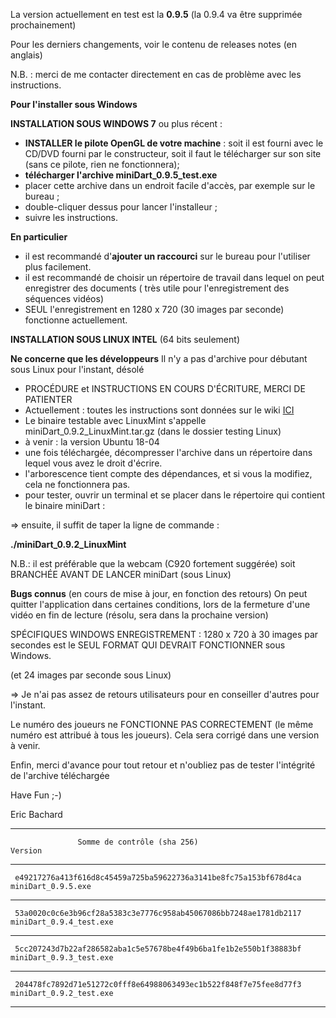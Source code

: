 La version actuellement en test est la **0.9.5** (la 0.9.4 va être supprimée prochainement)

Pour les derniers changements, voir le contenu de releases notes (en anglais)

N.B. : merci de me contacter directement en cas de problème avec les instructions.


**Pour l'installer sous Windows**

**INSTALLATION SOUS WINDOWS 7** ou plus récent :
* **INSTALLER le pilote OpenGL de votre machine** : soit il est fourni avec le CD/DVD fourni par le constructeur, soit il faut le télécharger sur son site (sans ce pilote, rien ne fonctionnera);
* **télécharger l'archive miniDart_0.9.5_test.exe**
* placer cette archive dans un endroit facile d'accès, par exemple sur le bureau ;
* double-cliquer dessus pour lancer l'installeur ;
* suivre les instructions.

**En particulier**

* il est recommandé d'**ajouter un raccourci** sur le bureau pour l'utiliser plus facilement.
* il est recommandé de choisir un répertoire de travail dans lequel on peut enregistrer des documents ( très utile pour l'enregistrement des séquences vidéos)
* SEUL l'enregistrement en 1280 x 720 (30 images par seconde) fonctionne actuellement.

**INSTALLATION SOUS LINUX INTEL**  (64 bits seulement)

**Ne concerne que les développeurs** Il n'y a pas d'archive pour débutant sous Linux pour l'instant, désolé
 
- PROCÉDURE et INSTRUCTIONS EN COURS D'ÉCRITURE, MERCI DE PATIENTER 
- Actuellement : toutes les instructions sont données sur le wiki [ICI](https://framagit.org/ericb/miniDart/wikis/Cr%C3%A9ation-de-l'environnement-de-compilation-sous-Linux)
- Le binaire testable avec LinuxMint s'appelle miniDart_0.9.2_LinuxMint.tar.gz (dans le dossier testing Linux)
- à venir : la version Ubuntu 18-04
- une fois téléchargée, décompresser l'archive dans un répertoire dans lequel vous avez le droit d'écrire.
- l'arborescence tient compte des dépendances, et si vous la modifiez, cela ne fonctionnera pas.
- pour tester, ouvrir un terminal et se placer dans le répertoire qui contient le binaire miniDart :

=> ensuite, il suffit de taper la ligne de commande :

**./miniDart_0.9.2_LinuxMint**

N.B.: il est préférable que la webcam (C920 fortement suggérée) soit BRANCHÉE AVANT DE LANCER miniDart (sous Linux)


**Bugs connus**
(en cours de mise à jour, en fonction des retours)
On peut quitter l'application dans certaines conditions, lors de la fermeture d'une vidéo en fin de lecture (résolu, sera dans la prochaine version)

SPÉCIFIQUES WINDOWS
ENREGISTREMENT : 1280 x 720 à 30 images par secondes est le SEUL FORMAT QUI DEVRAIT FONCTIONNER sous Windows.

(et 24 images par seconde sous Linux)

=> Je n'ai pas assez de retours utilisateurs pour en conseiller d'autres pour l'instant.

Le numéro des joueurs ne FONCTIONNE PAS CORRECTEMENT (le même numéro est attribué à tous les joueurs). Cela sera corrigé dans une version à venir.


Enfin, merci d'avance pour tout retour et n'oubliez pas de tester l'intégrité de l'archive téléchargée 

Have Fun ;-)

Eric Bachard


************************************************************************************************************

                   Somme de contrôle (sha 256)                                   Version

************************************************************************************************************

     e49217276a413f616d8c45459a725ba59622736a3141be8fc75a153bf678d4ca  miniDart_0.9.5.exe

************************************************************************************************************

     53a0020c0c6e3b96cf28a5383c3e7776c958ab45067086bb7248ae1781db2117  miniDart_0.9.4_test.exe

************************************************************************************************************

     5cc207243d7b22af286582aba1c5e57678be4f49b6ba1fe1b2e550b1f38883bf  miniDart_0.9.3_test.exe

************************************************************************************************************

     204478fc7892d71e51272c0fff8e64988063493ec1b522f848f7e75fee8d77f3  miniDart_0.9.2_test.exe

************************************************************************************************************

